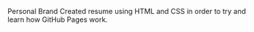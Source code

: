Personal Brand
  Created resume using HTML and CSS in order to try and learn how GitHub Pages work.
